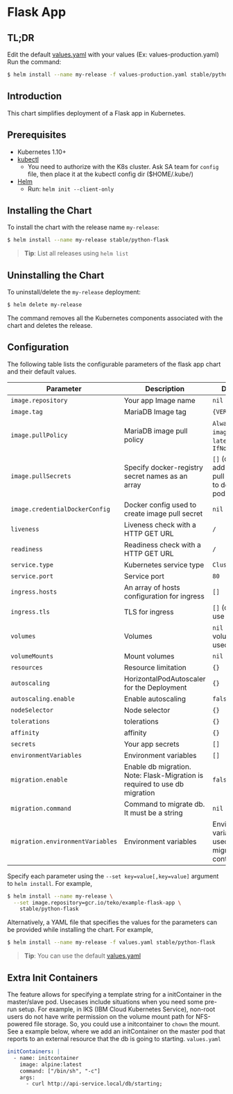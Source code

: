 # Flask App

## TL;DR
Edit the default [values.yaml](values.yaml) with your values (Ex: values-production.yaml)
Run the command:
```bash
$ helm install --name my-release -f values-production.yaml stable/python-flask
```

## Introduction

This chart simplifies deployment of a Flask app in Kubernetes.

## Prerequisites

- Kubernetes 1.10+
- [kubectl](https://kubernetes.io/docs/tasks/tools/install-kubectl/)
  - You need to authorize with the K8s cluster. Ask SA team for `config` file, then place it at the kubectl config dir ($HOME/.kube/)
- [Helm](https://helm.sh/docs/using_helm/#installing-helm)
  - Run: `helm init --client-only`

## Installing the Chart

To install the chart with the release name `my-release`:

```bash
$ helm install --name my-release stable/python-flask
```

> **Tip**: List all releases using `helm list`

## Uninstalling the Chart

To uninstall/delete the `my-release` deployment:

```bash
$ helm delete my-release
```

The command removes all the Kubernetes components associated with the chart and deletes the release.

## Configuration

The following table lists the configurable parameters of the flask app chart and their default values.

|             Parameter                     |                     Description                     |                              Default                              |
|-------------------------------------------|-----------------------------------------------------|-------------------------------------------------------------------|
| `image.repository`                        | Your app Image name                                 | `nil`                                                             |
| `image.tag`                               | MariaDB Image tag                                   | `{VERSION}`                                                       |
| `image.pullPolicy`                        | MariaDB image pull policy                           | `Always` if `imageTag` is `latest`, else `IfNotPresent`           |
| `image.pullSecrets`                       | Specify docker-registry secret names as an array    | `[]` (does not add image pull secrets to deployed pods)           |
| `image.credentialDockerConfig`            | Docker config used to create image pull secret      | `nil`                                                             |
| `liveness`                                | Liveness check with a HTTP GET URL                  | `/`                                                               |
| `readiness`                               | Readiness check with a HTTP GET URL                 | `/`                                                               |
| `service.type`                            | Kubernetes service type                             | `ClusterIP`                                                       |
| `service.port`                            | Service port                                        | `80`                                                              |
| `ingress.hosts`                           | An array of hosts configuration for ingress         | `[]`                                                              |
| `ingress.tls`                             | TLS for ingress                                     | `[]` (does not use TLS)                                           |
| `volumes`                                 | Volumes                                             | `nil` (no volumes used)                                           |
| `volumeMounts`                            | Mount volumes                                       | `nil`                                                             |
| `resources`                               | Resource limitation                                 | `{}`                                                              |
| `autoscaling`                             | HorizontalPodAutoscaler for the Deployment          | `{}`                                                              |
| `autoscaling.enable`                      | Enable autoscaling                                  | `false`                                                           |
| `nodeSelector`                            | Node selector                                       | `{}`                                                              |
| `tolerations`                             | tolerations                                         | `{}`                                                              |
| `affinity`                                | affinity                                            | `{}`                                                              |
| `secrets`                                 | Your app secrets                                    | `[]`                                                              |
| `environmentVariables`                    | Environment variables                               | `[]`                                                              |
| `migration.enable`                        | Enable db migration. Note: Flask-Migration is required to use db migration | `false`                                    |
| `migration.command`                       | Command to migrate db. It must be a string          | `nil`                                                             |
| `migration.environmentVariables`          | Environment variables                               | Environment variables used for run migration container            |

Specify each parameter using the `--set key=value[,key=value]` argument to `helm install`. For example,

```bash
$ helm install --name my-release \
  --set image.repository=gcr.io/teko/example-flask-app \
    stable/python-flask
```


Alternatively, a YAML file that specifies the values for the parameters can be provided while installing the chart. For example,

```bash
$ helm install --name my-release -f values.yaml stable/python-flask
```

> **Tip**: You can use the default [values.yaml](values.yaml)

## Extra Init Containers

The feature allows for specifying a template string for a initContainer in the master/slave pod. Usecases include situations when you need some pre-run setup. For example, in IKS (IBM Cloud Kubernetes Service), non-root users do not have write permission on the volume mount path for NFS-powered file storage. So, you could use a initcontainer to `chown` the mount. See a example below, where we add an initContainer on the master pod that reports to an external resource that the db is going to starting.
`values.yaml`
```yaml
initContainers: |
  - name: initcontainer
    image: alpine:latest
    command: ["/bin/sh", "-c"]
    args:
      - curl http://api-service.local/db/starting;
```

